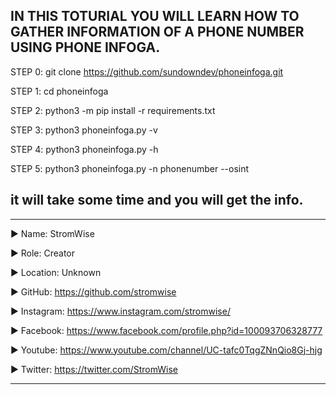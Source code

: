 ## IN THIS TOTURIAL YOU WILL LEARN HOW TO GATHER INFORMATION OF A PHONE NUMBER USING PHONE INFOGA.



STEP 0:  git clone https://github.com/sundowndev/phoneinfoga.git

STEP 1:  cd phoneinfoga

STEP 2:  python3 -m pip install -r requirements.txt

STEP 3:  python3 phoneinfoga.py -v

STEP 4:  python3 phoneinfoga.py -h

STEP 5:  python3 phoneinfoga.py -n phonenumber --osint

## it will take some time and you will get the info.








____________________________________________________________________________________________________________________________________________
▶ Name: StromWise

▶ Role: Creator

▶ Location: Unknown

▶ GitHub: https://github.com/stromwise 

▶ Instagram: https://www.instagram.com/stromwise/ 

▶ Facebook: https://www.facebook.com/profile.php?id=100093706328777

▶ Youtube: https://www.youtube.com/channel/UC-tafc0TqgZNnQio8Gj-hjg 

▶ Twitter: https://twitter.com/StromWise 
____________________________________________________________________________________________________________________________________________


